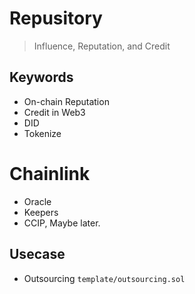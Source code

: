 # Repusitory

> Influence, Reputation, and Credit

## Keywords

* On-chain Reputation
* Credit in Web3
* DID
* Tokenize

# Chainlink

* Oracle
* Keepers
* CCIP, Maybe later.

## Usecase

* Outsourcing `template/outsourcing.sol`
<!--
* Chainlink SLA
* Coffee With Me
* Lending
-->
